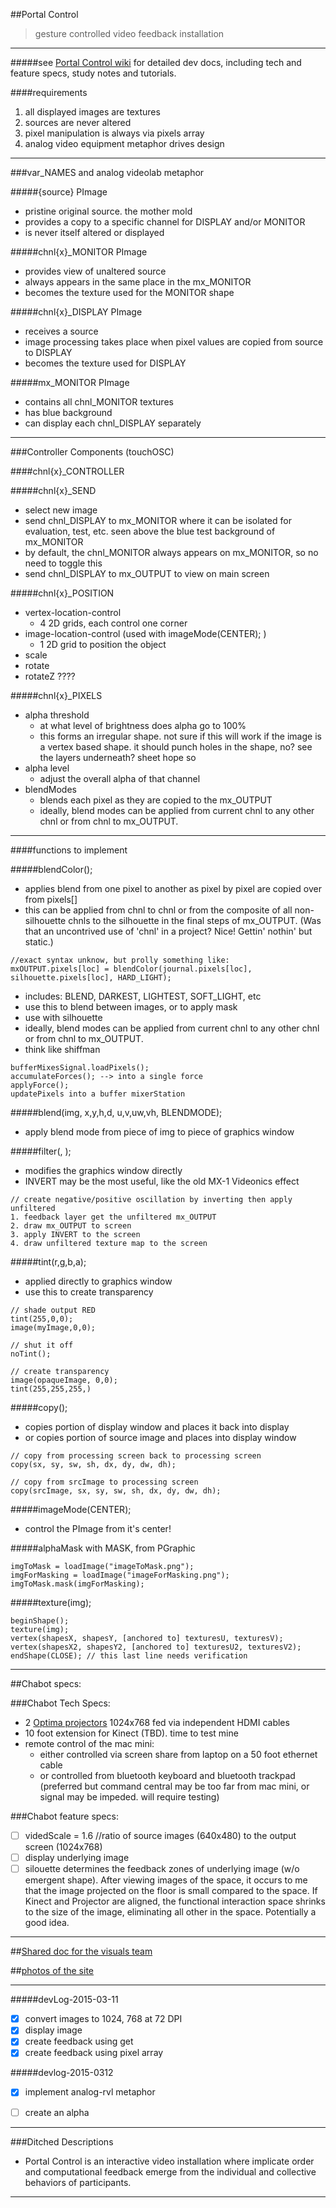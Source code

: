 ##Portal Control
> gesture controlled video feedback installation
___________________

#####see [Portal Control wiki](https://github.com/VideoAlchemy/portal-control/wiki) for detailed dev docs, including tech and feature specs, study notes and tutorials.

####requirements
1. all displayed images are textures
2. sources are never altered
3. pixel manipulation is always via pixels array
4. analog video equipment metaphor drives design

___________________________
###var_NAMES and analog videolab metaphor

#####{source} PImage
- pristine original source.  the mother mold
- provides a copy to a specific channel for DISPLAY and/or MONITOR
- is never itself altered or displayed

#####chnl{x}_MONITOR PImage
- provides view of unaltered source
- always appears in the same place in the mx_MONITOR
- becomes the texture used for the MONITOR shape


#####chnl{x}_DISPLAY PImage
- receives a source
- image processing takes place when pixel values are copied from source to DISPLAY
- becomes the texture used for DISPLAY

#####mx_MONITOR PImage
- contains all chnl<x>_MONITOR textures
- has blue background
- can display each chnl<x>_DISPLAY separately



___________________________
###Controller Components (touchOSC)

####chnl{x}_CONTROLLER

#####chnl{x}_SEND 
- select new image
- send chnl<x>_DISPLAY to mx_MONITOR where it can be isolated for evaluation, test, etc. seen above the blue test background of mx_MONITOR
- by default, the chnl<x>_MONITOR always appears on mx_MONITOR, so no need to toggle this
- send chnl<x>_DISPLAY to mx_OUTPUT to view on main screen

#####chnl{x}_POSITION
- vertex-location-control
     - 4 2D grids, each control one corner
- image-location-control (used with imageMode(CENTER); )
     - 1 2D grid to position the object
- scale
- rotate
- rotateZ ????

#####chnl{x}_PIXELS
- alpha threshold
     - at what level of brightness does alpha go to 100%
     - this forms an irregular shape.  not sure if this will work if the image is a vertex based shape.  it should punch holes in the shape, no?  see the layers underneath? sheet hope so
- alpha level
     - adjust the overall alpha of that channel
- blendModes
     - blends each pixel as they are copied to the mx_OUTPUT
     - ideally, blend modes can be applied from current chnl to any other chnl or from chnl to mx_OUTPUT.



___________________________
####functions to implement

#####blendColor();
- applies blend from one pixel to another as pixel by pixel are copied over from pixels[]
- this can be applied from chnl<x> to chnl<z> or from the composite of all non-silhouette chnls to the silhouette in the final steps of mx_OUTPUT.  (Was that an uncontrived use of 'chnl<z>' in a project?  Nice! Gettin' nothin' but static.)
```
//exact syntax unknow, but prolly something like:
mxOUTPUT.pixels[loc] = blendColor(journal.pixels[loc], silhouette.pixels[loc], HARD_LIGHT);
```
- includes: BLEND, DARKEST, LIGHTEST, SOFT_LIGHT, etc
- use this to blend between images, or to apply mask
- use with silhouette
- ideally, blend modes can be applied from current chnl to any other chnl or from chnl to mx_OUTPUT.
- think like shiffman
```
bufferMixesSignal.loadPixels();
accumulateForces(); --> into a single force
applyForce();
updatePixels into a buffer mixerStation
```

#####blend(img, x,y,h,d, u,v,uw,vh, BLENDMODE);
- apply blend mode from piece of img to piece of graphics window


#####filter(<filteName>, <factor>);
- modifies the graphics window directly
- INVERT may be the most useful, like the old MX-1 Videonics effect
```
// create negative/positive oscillation by inverting then apply unfiltered 
1. feedback layer get the unfiltered mx_OUTPUT
2. draw mx_OUTPUT to screen
3. apply INVERT to the screen
4. draw unfiltered texture map to the screen
```

#####tint(r,g,b,a); 
- applied directly to graphics window
- use this to create transparency
```
// shade output RED
tint(255,0,0);
image(myImage,0,0);

// shut it off
noTint();

// create transparency
image(opaqueImage, 0,0);
tint(255,255,255,)
```





#####copy(); 
- copies portion of display window and places it back into display
- or copies portion of source image and places into display window
```
// copy from processing screen back to processing screen
copy(sx, sy, sw, sh, dx, dy, dw, dh); 

// copy from srcImage to processing screen
copy(srcImage, sx, sy, sw, sh, dx, dy, dw, dh); 
```

#####imageMode(CENTER);
- control the PImage from it's center!

#####alphaMask with MASK, from PGraphic
```
imgToMask = loadImage("imageToMask.png");
imgForMasking = loadImage("imageForMasking.png");
imgToMask.mask(imgForMasking);
```
#####texture(img);
```
beginShape();
texture(img);
vertex(shapesX, shapesY, [anchored to] texturesU, texturesV);
vertex(shapesX2, shapesY2, [anchored to] texturesU2, texturesV2);
endShape(CLOSE); // this last line needs verification
```

__________________________________
##Chabot specs:

###Chabot Tech Specs:
- 2 [Optima projectors] 1024x768 fed via independent HDMI cables
- 10 foot extension for Kinect (TBD).  time to test mine
- remote control of the mac mini:
     - either controlled via screen share from laptop on a 50 foot ethernet cable
     - or controlled from bluetooth keyboard and bluetooth trackpad (preferred but command central may be too far from mac mini, or signal may be impeded.  will require testing)


###Chabot feature specs:
- [ ] videdScale = 1.6  //ratio of source images (640x480) to the output screen (1024x768)
- [ ] display underlying image
- [ ] silouette determines the feedback zones of underlying image (w/o emergent shape).  After viewing images of the space, it occurs to me that the image projected on the floor is small compared to the space.  If Kinect and Projector are aligned, the functional interaction space shrinks to the size of the image, eliminating all other in the space.  Potentially a good idea.  

_________________________________________

##[Shared doc for the visuals team](https://docs.google.com/document/d/1Ob_se0SsQ8vo-zfbqum9-aZ8LHm4XTG3tVy2hwaRi_w/edit#)

##[photos of the site](https://plus.google.com/photos/+PeterTjeerdsma/albums/6113277440510066033)

________________________________

#####devLog-2015-03-11
- [x] convert images to 1024, 768 at 72 DPI
- [x] display image
- [x] create feedback using get
- [x] create feedback using pixel array

#####devlog-2015-0312
- [x] implement analog-rvl metaphor
- [ ] create an alpha


________________________________
###Ditched Descriptions
- Portal Control is an interactive video installation where implicate order and computational feedback emerge from the individual and collective behaviors of participants.


___________________________
[Optima projectors]:http://www.projectorreviews.com/optoma/optoma-zx210st-short-throw-ledlaser-dlp-projector-review/

